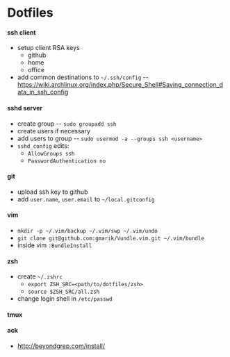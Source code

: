 Dotfiles
========

#### ssh client
- setup client RSA keys
  - github
  - home
  - office
- add common destinations to `~/.ssh/config` -- https://wiki.archlinux.org/index.php/Secure_Shell#Saving_connection_data_in_ssh_config

#### sshd server
- create group -- `sudo groupadd ssh`
- create users if necessary
- add users to group -- `sudo usermod -a --groups ssh <username>`
- `sshd_config` edits:
  - `AllowGroups ssh`
  - `PasswordAuthentication no`

#### git
- upload ssh key to github
- add `user.name`, `user.email` to `~/local.gitconfig`

#### vim
- `mkdir -p ~/.vim/backup ~/.vim/swp ~/.vim/undo`
- `git clone git@github.com:gmarik/Vundle.vim.git ~/.vim/bundle`
- inside vim `:BundleInstall`

#### zsh
- create `~/.zshrc`
  - `export ZSH_SRC=<path/to/dotfiles/zsh>`
  - `source $ZSH_SRC/all.zsh`
- change login shell in `/etc/passwd`

#### tmux

#### ack
- http://beyondgrep.com/install/
